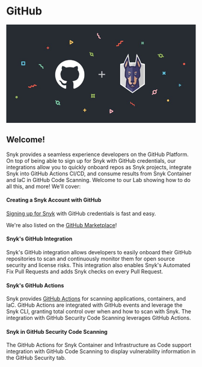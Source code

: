 # GitHub

![](../../../.gitbook/assets/snykgh.jpg)

## Welcome!

Snyk provides a seamless experience developers on the GitHub Platform. On top of being able to sign up for Snyk with GitHub credentials, our integrations allow you to quickly onboard repos as Snyk projects, integrate Snyk into GitHub Actions CI/CD, and consume results from Snyk Container and IaC in GitHub Code Scanning. Welcome to our Lab showing how to do all this, and more! We'll cover:

#### Creating a Snyk Account with GitHub

[Signing up for Snyk](https://app.snyk.io/login) with GitHub credentials is fast and easy.

We're also listed on the [GitHub Marketplace](https://github.com/marketplace/snyk)! 

#### Snyk's GitHub Integration

‌Snyk's GitHub integration allows developers to easily onboard their GitHub repositories to scan and continuously monitor them for open source security and license risks. This integration also enables Snyk's Automated Fix Pull Requests and adds Snyk checks on every Pull Request.

#### Snyk's GitHub Actions

Snyk provides [GitHub Actions](https://github.com/features/actions) for scanning applications, containers, and IaC. GitHub Actions are integrated with GitHub events and leverage the Snyk CLI, granting total control over when and how to scan with Snyk. The integration with GitHub Security Code Scanning leverages GitHub Actions.

#### Snyk in GitHub Security Code Scanning

The GitHub Actions for Snyk Container and Infrastructure as Code support integration with GitHub Code Scanning to display vulnerability information in the GitHub Security tab.

